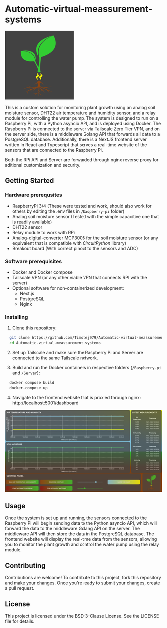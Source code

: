 # Automatic-virtual-meassurement-systems

![Logo](./Docs/assets/logo.png)

This is a custom solution for monitoring plant growth using an analog soil moisture sensor, DHT22 air temperature and humidity sensor, and a relay module for controlling the water pump. The system is designed to run on a Raspberry Pi, with a Python asyncio API, and is deployed using Docker. The Raspberry Pi is connected to the server via Tailscale Zero Tier VPN, and on the server side, there is a middleware Golang API that forwards all data to a PostgreSQL database. Additionally, there is a NextJS frontend server written in React and Typescript that serves a real-time website of the sensors that are connected to the Raspberry Pi.

Both the RPi API and Server are forwarded through nginx reverse proxy for aditional customization and security.

## Getting Started

### Hardware prerequsites
- RaspberryPi 3/4 (These were tested and work, should also work for others by editing the .env files in `/Raspberry-pi` folder)
- Analog soil moisture sensor (Tested with the simple capacitive one that is readily available)
- DHT22 sensor
- Relay module to work with RPi
- Analog-digital-converter MCP3008 for the soil moisture sensor (or any equivalent that is compatible with *CircuitPython* library)
- Breakout board (With correct pinout to the sensors and ADC)

### Software prerequisites
- Docker and Docker compose
- Tailscale VPN (or any other viable VPN that connects RPI with the server)
- Optional software for non-containerized development:
  - Next.js 
  - PostgreSQL
  - Nginx

### Installing
1. Clone this repository:
  ```bash
    git clone https://github.com/Timotej979/Automatic-virtual-meassurement-systems.git 
    cd Automatic-virtual-meassurement-systems
  ```
2. Set up Tailscale and make sure the Raspberry Pi and Server are connected to the same Tailscale network.

3. Build and run the Docker containers in respective folders (`/Raspberry-pi` and `/Server`):
  ```bash
    docker compose build 
    docker-compose up
  ```
4. Navigate to the frontend website that is proxied through nginx: http://localhost:5001/dashboard

![Dashboard](./Docs/assets/dashboard.png)

## Usage

Once the system is set up and running, the sensors connected to the Raspberry Pi will begin sending data to the Python asyncio API, which will forward the data to the middleware Golang API on the server. The middleware API will then store the data in the PostgreSQL database. The frontend website will display the real-time data from the sensors, allowing you to monitor the plant growth and control the water pump using the relay module.
## Contributing

Contributions are welcome! To contribute to this project, fork this repository and make your changes. Once you're ready to submit your changes, create a pull request.

## License

This project is licensed under the BSD-3-Clause License. See the LICENSE file for details.